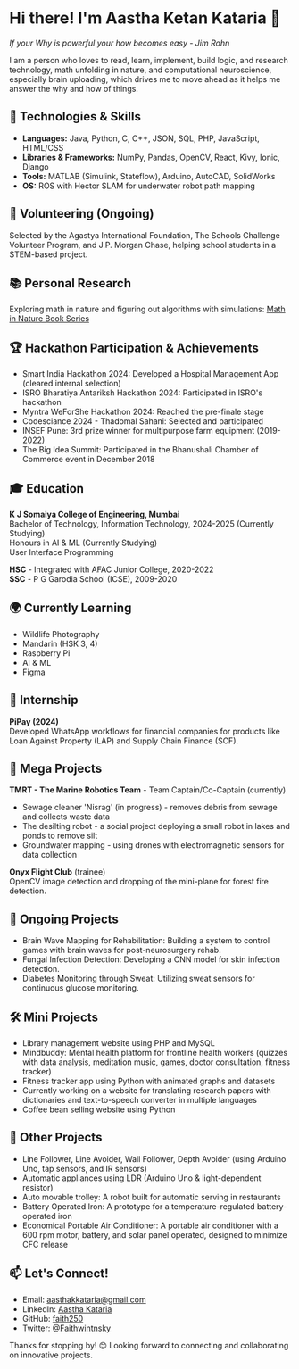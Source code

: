 <h1>Hi there! I'm Aastha Ketan Kataria 👋</h1>
<p><em>If your Why is powerful your how becomes easy - Jim Rohn</em></p>
<p>I am a person who loves to read, learn, implement, build logic, and research technology, math unfolding in nature, and computational neuroscience, especially brain uploading, which drives me to move ahead as it helps me answer the why and how of things.</p>

<h2>🔧 Technologies & Skills</h2>
<ul>
    <li><strong>Languages:</strong> Java, Python, C, C++, JSON, SQL, PHP, JavaScript, HTML/CSS</li>
    <li><strong>Libraries & Frameworks:</strong> NumPy, Pandas, OpenCV, React, Kivy, Ionic, Django</li>
    <li><strong>Tools:</strong> MATLAB (Simulink, Stateflow), Arduino, AutoCAD, SolidWorks</li>
    <li><strong>OS:</strong> ROS with Hector SLAM for underwater robot path mapping</li>
</ul>

<h2>🌱 Volunteering (Ongoing)</h2>
<p>Selected by the Agastya International Foundation, The Schools Challenge Volunteer Program, and J.P. Morgan Chase, helping school students in a STEM-based project.</p>

<h2>📚 Personal Research</h2>
<p>Exploring math in nature and figuring out algorithms with simulations: <a href="https://sleepy-chanter-0d0.notion.site/Math-in-nature-book-series-9c068326c12a49f4b5f504ed1dea09a7?pvs=4">Math in Nature Book Series</a></p>

<h2>🏆 Hackathon Participation & Achievements</h2>
<ul>
    <li>Smart India Hackathon 2024: Developed a Hospital Management App (cleared internal selection)</li>
    <li>ISRO Bharatiya Antariksh Hackathon 2024: Participated in ISRO's hackathon</li>
    <li>Myntra WeForShe Hackathon 2024: Reached the pre-finale stage</li>
    <li>Codesciance 2024 - Thadomal Sahani: Selected and participated</li>
    <li>INSEF Pune: 3rd prize winner for multipurpose farm equipment (2019-2022)</li>
    <li>The Big Idea Summit: Participated in the Bhanushali Chamber of Commerce event in December 2018</li>
</ul>
<h2>🎓 Education</h2>
<p><strong>K J Somaiya College of Engineering, Mumbai</strong><br>
   Bachelor of Technology, Information Technology, 2024-2025 (Currently Studying)<br>
   Honours in AI & ML (Currently Studying)<br>
   User Interface Programming</p>
<p><strong>HSC</strong> - Integrated with AFAC Junior College, 2020-2022<br>
   <strong>SSC</strong> - P G Garodia School (ICSE), 2009-2020</p>
   <h2>🌍 Currently Learning</h2>
<ul>
    <li>Wildlife Photography</li>
    <li>Mandarin (HSK 3, 4)</li>
    <li>Raspberry Pi</li>
    <li>AI & ML</li>
    <li>Figma</li>
</ul>

<h2>💼 Internship</h2>
<p><strong>PiPay (2024)</strong><br>
   Developed WhatsApp workflows for financial companies for products like Loan Against Property (LAP) and Supply Chain Finance (SCF).</p>

<h2>🚀 Mega Projects</h2>
<p><strong>TMRT - The Marine Robotics Team</strong> - Team Captain/Co-Captain (currently)</p>
<ul>
    <li>Sewage cleaner 'Nisrag' (in progress) - removes debris from sewage and collects waste data</li>
    <li>The desilting robot - a social project deploying a small robot in lakes and ponds to remove silt</li>
    <li>Groundwater mapping - using drones with electromagnetic sensors for data collection</li>
</ul>

<p><strong>Onyx Flight Club</strong> (trainee)<br>
   OpenCV image detection and dropping of the mini-plane for forest fire detection.</p>

<h2>📂 Ongoing Projects</h2>
<ul>
    <li>Brain Wave Mapping for Rehabilitation: Building a system to control games with brain waves for post-neurosurgery rehab.</li>
    <li>Fungal Infection Detection: Developing a CNN model for skin infection detection.</li>
    <li>Diabetes Monitoring through Sweat: Utilizing sweat sensors for continuous glucose monitoring.</li>
</ul>

<h2>🛠 Mini Projects</h2>
<ul>
    <li>Library management website using PHP and MySQL</li>
    <li>Mindbuddy: Mental health platform for frontline health workers (quizzes with data analysis, meditation music, games, doctor consultation, fitness tracker)</li>
    <li>Fitness tracker app using Python with animated graphs and datasets</li>
    <li>Currently working on a website for translating research papers with dictionaries and text-to-speech converter in multiple languages</li>
    <li>Coffee bean selling website using Python</li>
</ul>

<h2>🤖 Other Projects</h2>
<ul>
    <li>Line Follower, Line Avoider, Wall Follower, Depth Avoider (using Arduino Uno, tap sensors, and IR sensors)</li>
    <li>Automatic appliances using LDR (Arduino Uno & light-dependent resistor)</li>
    <li>Auto movable trolley: A robot built for automatic serving in restaurants</li>
    <li>Battery Operated Iron: A prototype for a temperature-regulated battery-operated iron</li>
    <li>Economical Portable Air Conditioner: A portable air conditioner with a 600 rpm motor, battery, and solar panel operated, designed to minimize CFC release</li>
</ul>

<h2>📫 Let's Connect!</h2>
<ul>
    <li>Email: <a href="mailto:aasthakkataria@gmail.com">aasthakkataria@gmail.com</a></li>
    <li>LinkedIn: <a href="https://www.linkedin.com/in/aasthakataria">Aastha Kataria</a></li>
    <li>GitHub: <a href="https://github.com/faith250">faith250</a></li>
    <li>Twitter: <a href="https://twitter.com/Faithwintnsky">@Faithwintnsky</a></li>
</ul>

<p>Thanks for stopping by! 😊 Looking forward to connecting and collaborating on innovative projects.</p>
